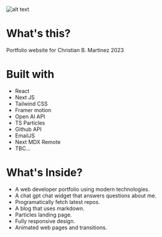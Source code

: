 ![alt text](https://github.com/christianbmartinez/cbm_2023/blob/main/public/img/md-image.jpg)

# What's this?

Portfolio website for Christian B. Martinez 2023

# Built with

- React
- Next JS
- Tailwind CSS
- Framer motion
- Open AI API
- TS Particles
- Github API
- EmailJS
- Next MDX Remote
- TBC...

# What's Inside?

- A web developer portfolio using modern technologies.
- A chat gpt chat widget that answers questions about me.
- Programatically fetch latest repos.
- A blog that uses markdown.
- Particles landing page.
- Fully responsive design.
- Animated web pages and transitions.
